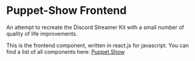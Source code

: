 # Puppet-Show Frontend

An attempt to recreate the Discord Streamer Kit with a small number of quality of life improvements.

This is the frontend component, written in react.js for javascript. You can find a list of all components here: [Puppet Show](https://github.com/mattweidenhamer/Puppet-Show)

